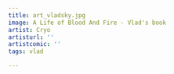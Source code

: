 ```yaml
---
title: art_vladsky.jpg
image: A Life of Blood And Fire - Vlad's book
artist: Cryo
artisturl: ''
artistcomic: ''
tags: vlad

---
```

